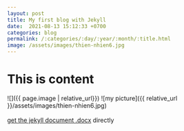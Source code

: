 ```yaml
---
layout: post
title: My first blog with Jekyll
date:  2021-08-13 15:12:33 +0700
categories: blog
permalink: /:categories/:day/:year/:month/:title.html
image: /assets/images/thien-nhien6.jpg
---
```


# This is content 
![]({{ page.image | relative_url}})
![my picture]({{ relative_url }}/assets/images/thien-nhien6.jpg)
<br/><br/>
[get the jekyll document .docx](/assets/doc_pdf/jekyll.docx) directly